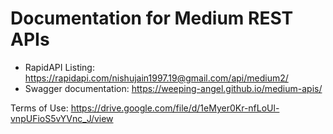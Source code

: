 # Documentation for Medium REST APIs

- RapidAPI Listing: https://rapidapi.com/nishujain1997.19@gmail.com/api/medium2/
- Swagger documentation: https://weeping-angel.github.io/medium-apis/

Terms of Use: https://drive.google.com/file/d/1eMyer0Kr-nfLoUl-vnpUFioS5vYVnc_J/view